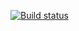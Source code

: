 [![Build status](https://ci.appveyor.com/api/projects/status/gitv35k48ltma1et/branch/master?svg=true)](https://ci.appveyor.com/project/DimaVakarchuk/hw1-2-postman-echo/branch/master)
